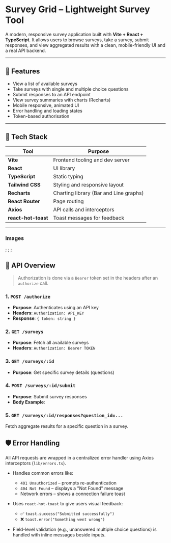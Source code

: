 # Survey Grid – Lightweight Survey Tool

A modern, responsive survey application built with **Vite + React + TypeScript**. It allows users to browse surveys, take a survey, submit responses, and view aggregated results with a clean, mobile-friendly UI and a real API backend.

---

## 🚀 Features

- View a list of available surveys
- Take surveys with single and multiple choice questions
- Submit responses to an API endpoint
- View survey summaries with charts (Recharts)
- Mobile responsive, animated UI
- Error handling and loading states
- Token-based authorisation

---

## 🧩 Tech Stack

| Tool             | Purpose                                 |
|------------------|------------------------------------------|
| **Vite**         | Frontend tooling and dev server          |
| **React**        | UI library                               |
| **TypeScript**   | Static typing                            |
| **Tailwind CSS** | Styling and responsive layout            |
| **Recharts**     | Charting library (Bar and Line graphs)   |
| **React Router** | Page routing                             |
| **Axios**        | API calls and interceptors               |
| **react-hot-toast** | Toast messages for feedback         |

---

### Images
[](./src/assets/homepage.png);
[](./src/assets/survey.png);
[](./src/assets/summary.png);

## 🔌 API Overview

> Authorization is done via a `Bearer` token set in the headers after an `authorize` call.

### 1. `POST /authorize`
- **Purpose**: Authenticates using an API key
- **Headers**: `Authorization: API_KEY`
- **Response**: `{ token: string }`

### 2. `GET /surveys`
- **Purpose**: Fetch all available surveys
- **Headers**: `Authorization: Bearer TOKEN`

### 3. `GET /surveys/:id`
- **Purpose**: Get specific survey details (questions)

### 4. `POST /surveys/:id/submit`
- **Purpose**: Submit survey responses
- **Body Example**:

### 5. `GET /surveys/:id/responses?question_id=...`

Fetch aggregate results for a specific question in a survey.


## 🛡 Error Handling

All API requests are wrapped in a centralized error handler using Axios interceptors (`lib/errors.ts`).

- Handles common errors like:
  - `401 Unauthorized` – prompts re-authentication
  - `404 Not Found` – displays a "Not Found" message
  - Network errors – shows a connection failure toast

- Uses `react-hot-toast` to give users visual feedback:
  - ✅ `toast.success("Submitted successfully")`
  - ❌ `toast.error("Something went wrong")`

- Field-level validation (e.g., unanswered multiple choice questions) is handled with inline messages beside inputs.

